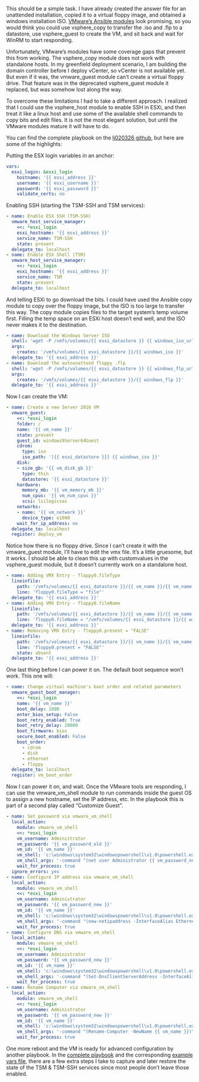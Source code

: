 This should be a simple task. I have already created the answer file for an unattended installation, copied it to a virtual floppy image, and obtained a windows installation ISO. [VMware’s Ansible modules](https://docs.ansible.com/ansible/latest/modules/list_of_cloud_modules.html#vmware) look promising, so you would think you could use vsphere\_copy to transfer the .iso and .flp to a datastore, use vsphere\_guest to create the VM, and sit back and wait for WinRM to start responding.

Unfortunately, VMware’s modules have some coverage gaps that prevent this from working. The vsphere\_copy module does not work with standalone hosts. In my greenfield deployment scenario, I am building the domain controller before I deploy vCenter, so vCenter is not available yet. But even if it was, the vmware\_guest module can’t create a virtual floppy drive. That feature was in the deprecated vsphere\_guest module it replaced, but was somehow lost along the way.

To overcome these limitations I had to take a different approach. I realized that I could use the vsphere\_host module to enable SSH in ESXi, and then treat it like a linux host and use some of the available shell commands to copy bits and edit files. It is not the most elegant solution, but until the VMware modules mature it will have to do.

You can find the complete playbook on the [lj020326 github](https://github.com/lj020326/ansible-datacenter/playbooks), but here are some of the highlights:

Putting the ESX login variables in an anchor:

```yml
vars:
  esxi_login: &esxi_login
    hostname: '{{ esxi_address }}'
    username: '{{ esxi_username }}'
    password: '{{ esxi_password }}'  
    validate_certs: no 
```

Enabling SSH (starting the TSM-SSH and TSM services):

```yml
- name: Enable ESX SSH (TSM-SSH)
  vmware_host_service_manager:
    <<: *esxi_login
    esxi_hostname: '{{ esxi_address }}'
    service_name: TSM-SSH
    state: present
  delegate_to: localhost
- name: Enable ESX Shell (TSM)
  vmware_host_service_manager:
    <<: *esxi_login
    esxi_hostname: '{{ esxi_address }}'
    service_name: TSM
    state: present
  delegate_to: localhost
```

And telling ESXi to go download the bits. I could have used the Ansible copy module to copy over the floppy image, but the ISO is too large to transfer this way. The copy module copies files to the target system’s temp volume first. Filling the temp space on an ESXi host doesn’t end well, and the ISO never makes it to the destination.

```yml
- name: Download the Windows Server ISO
  shell: 'wget -P /vmfs/volumes/{{ esxi_datastore }} {{ windows_iso_url }}'
  args:
    creates: '/vmfs/volumes/{{ esxi_datastore }}/{{ windows_iso }}'
  delegate_to: '{{ esxi_address }}'
- name: Download the autounattend floppy .flp
  shell: 'wget -P /vmfs/volumes/{{ esxi_datastore }} {{ windows_flp_url }}'
  args:
    creates: '/vmfs/volumes/{{ esxi_datastore }}/{{ windows_flp }}'
  delegate_to: '{{ esxi_address }}'
```

Now I can create the VM:

```yml
- name: Create a new Server 2016 VM
  vmware_guest:
    <<: *esxi_login
    folder: /
    name: '{{ vm_name }}'
    state: present
    guest_id: windows9Server64Guest
    cdrom:
      type: iso
      iso_path: '[{{ esxi_datastore }}] {{ windows_iso }}'
    disk:
    - size_gb: '{{ vm_disk_gb }}'
      type: thin
      datastore: '{{ esxi_datastore }}'
    hardware:
      memory_mb: '{{ vm_memory_mb }}'
      num_cpus: '{{ vm_num_cpus }}'
      scsi: lsilogicsas
    networks:
    - name: '{{ vm_network }}'
      device_type: e1000
    wait_for_ip_address: no
  delegate_to: localhost
  register: deploy_vm
```

Notice how there is no floppy drive. Since I can’t create it with the vmware\_guest module, I’ll have to edit the vmx file. It’s a little gruesome, but it works. I should be able to clean this up with customvalues in the vsphere\_guest module, but it doesn’t currently work on a standalone host.

```yml
- name: Adding VMX Entry - floppy0.fileType
  lineinfile:
    path: '/vmfs/volumes/{{ esxi_datastore }}/{{ vm_name }}/{{ vm_name }}.vmx'
    line: 'floppy0.fileType = "file"'
  delegate_to: '{{ esxi_address }}'
- name: Adding VMX Entry - floppy0.fileName
  lineinfile:
    path: '/vmfs/volumes/{{ esxi_datastore }}/{{ vm_name }}/{{ vm_name }}.vmx'
    line: 'floppy0.fileName = "/vmfs/volumes/{{ esxi_datastore }}/{{ windows_flp }}"'
  delegate_to: '{{ esxi_address }}'
- name: Removing VMX Entry - floppy0.present = "FALSE"
  lineinfile:
    path: '/vmfs/volumes/{{ esxi_datastore }}/{{ vm_name }}/{{ vm_name }}.vmx'
    line: 'floppy0.present = "FALSE"'
    state: absent
  delegate_to: '{{ esxi_address }}'
```

One last thing before I can power it on. The default boot sequence won’t work. This one will:

```yml
- name: Change virtual machine's boot order and related parameters
  vmware_guest_boot_manager:
    <<: *esxi_login 
    name: '{{ vm_name }}'
    boot_delay: 1000
    enter_bios_setup: False
    boot_retry_enabled: True
    boot_retry_delay: 20000
    boot_firmware: bios
    secure_boot_enabled: False
    boot_order:
      - cdrom
      - disk
      - ethernet
      - floppy
  delegate_to: localhost
  register: vm_boot_order
```

Now I can power it on, and wait. Once the VMware tools are responding, I can use the vmware\_vm\_shell module to run commands inside the guest OS to assign a new hostname, set the IP address, etc. In the playbook this is part of a second play called “Customize Guest”.

```yml
- name: Set password via vmware_vm_shell
  local_action:
    module: vmware_vm_shell
    <<: *esxi_login
    vm_username: Administrator
    vm_password: '{{ vm_password_old }}'
    vm_id: '{{ vm_name }}'
    vm_shell: 'c:\windows\system32\windowspowershell\v1.0\powershell.exe'
    vm_shell_args: '-command "(net user Administrator {{ vm_password_new }})"'
    wait_for_process: true
  ignore_errors: yes
- name: Configure IP address via vmware_vm_shell
  local_action:
    module: vmware_vm_shell
    <<: *esxi_login
    vm_username: Administrator
    vm_password: '{{ vm_password_new }}'
    vm_id: '{{ vm_name }}'
    vm_shell: 'c:\windows\system32\windowspowershell\v1.0\powershell.exe'
    vm_shell_args: '-command "(new-netipaddress -InterfaceAlias Ethernet0 -IPAddress {{ vm_address }} -prefixlength {{vm_netmask_cidr}} -defaultgateway {{ vm_gateway }})"'
    wait_for_process: true
- name: Configure DNS via vmware_vm_shell
  local_action:
    module: vmware_vm_shell
    <<: *esxi_login
    vm_username: Administrator
    vm_password: '{{ vm_password_new }}'
    vm_id: '{{ vm_name }}'
    vm_shell: 'c:\windows\system32\windowspowershell\v1.0\powershell.exe'
    vm_shell_args: '-command "(Set-DnsClientServerAddress -InterfaceAlias Ethernet0 -ServerAddresses {{ vm_dns_server }})"'
    wait_for_process: true
- name: Rename Computer via vmware_vm_shell
  local_action:
    module: vmware_vm_shell
    <<: *esxi_login
    vm_username: Administrator
    vm_password: '{{ vm_password_new }}'
    vm_id: '{{ vm_name }}'
    vm_shell: 'c:\windows\system32\windowspowershell\v1.0\powershell.exe'
    vm_shell_args: '-command "(Rename-Computer -NewName {{ vm_name }})"'
    wait_for_process: true
```

One more reboot and the VM is ready for advanced configuration by another playbook. In the [complete playbook](https://github.com/lj020326/ansible-datacenter/playbooks/blob/main/deploy-windows-vm.yml) and the corresponding [example vars file](https://github.com/lj020326/ansible-datacenter/playbooks/vars/blob/main/deploy-windows-vm.yml), there are a few extra steps I take to capture and later restore the state of the TSM & TSM-SSH services since most people don’t leave those enabled.
